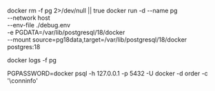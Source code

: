 docker rm -f pg 2>/dev/null || true
docker run -d --name pg \
  --network host \
  --env-file ./debug.env \
  -e PGDATA=/var/lib/postgresql/18/docker \
  --mount source=pg18data,target=/var/lib/postgresql/18/docker \
  postgres:18


docker logs -f pg


PGPASSWORD=docker psql -h 127.0.0.1 -p 5432 -U docker -d order -c '\conninfo'